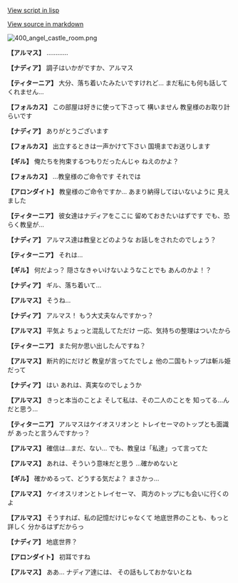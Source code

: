 [View script in lisp](../scripts/100601010.txt)

[View source in markdown](100601010.md)

![400_angel_castle_room.png](../images/backgrounds/400_angel_castle_room.png)

**【アルマス】**
…………

**【ナディア】**
調子はいかがですか、アルマス

**【ティターニア】**
大分、落ち着いたみたいですけれど…
まだ私にも何も話してくれません…

**【フォルカス】**
この部屋は好きに使って下さって
構いません
教皇様のお取り計らいです

**【ナディア】**
ありがとうございます

**【フォルカス】**
出立するときは一声かけて下さい
国境までお送りします

**【ギル】**
俺たちを拘束するつもりだったんじゃ
ねえのかよ？

**【フォルカス】**
…教皇様のご命令です
それでは

**【アロンダイト】**
教皇様のご命令ですか…
あまり納得してはいないように
見えました

**【ティターニア】**
彼女達はナディアをここに
留めておきたいはずです
でも、恐らく教皇が…

**【ナディア】**
アルマス達は教皇とどのような
お話しをされたのでしょう？

**【ティターニア】**
それは…

**【ギル】**
何だよっ？
隠さなきゃいけないようなことでも
あんのかよ！？

**【ナディア】**
ギル、落ち着いて…

**【アルマス】**
そうね…

**【ナディア】**
アルマス！
もう大丈夫なんですかっ？

**【アルマス】**
平気よ
ちょっと混乱してただけ
一応、気持ちの整理はついたから

**【ティターニア】**
また何か思い出したんですね？

**【アルマス】**
断片的にだけど
教皇が言ってたでしょ
他の二国もトップは斬ル姫だって

**【ナディア】**
はい
あれは、真実なのでしょうか

**【アルマス】**
きっと本当のことよ
そして私は、その二人のことを
知ってる…んだと思う…

**【ティターニア】**
アルマスはケイオスリオンと
トレイセーマのトップとも面識が
あったと言うんですかっ？

**【アルマス】**
確信は…まだ、ない…
でも、教皇は「私達」って言ってた

**【アルマス】**
あれは、そういう意味だと思う
…確かめないと

**【ギル】**
確かめるって、どうする気だよ？
まさかっ…

**【アルマス】**
ケイオスリオンとトレイセーマ、
両方のトップにも会いに行くのよ

**【アルマス】**
そうすれば、私の記憶だけじゃなくて
地底世界のことも、もっと詳しく
分かるはずだからっ

**【ナディア】**
地底世界？

**【アロンダイト】**
初耳ですね

**【アルマス】**
ああ…
ナディア達には、
その話もしておかないとね